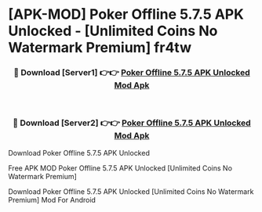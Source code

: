 # [APK-MOD] Poker Offline 5.7.5 APK Unlocked - [Unlimited Coins No Watermark Premium] fr4tw



<div align="center">
<h3>🔴 Download [Server1] 👉👉 <a href="https://momento.my/?title=Poker_Offline_5.7.5_APK_Unlocked">Poker Offline 5.7.5 APK Unlocked Mod Apk</a></h3><br>

<h3>🔴 Download [Server2] 👉👉 <a href="https://momento.my/?title=Poker_Offline_5.7.5_APK_Unlocked">Poker Offline 5.7.5 APK Unlocked Mod Apk</a></h3>
</div>



Download Poker Offline 5.7.5 APK Unlocked 

Free APK MOD Poker Offline 5.7.5 APK Unlocked [Unlimited Coins No Watermark Premium]

Download Poker Offline 5.7.5 APK Unlocked [Unlimited Coins No Watermark Premium] Mod For Android
